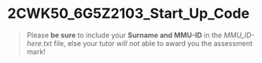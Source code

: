 # 2CWK50_6G5Z2103_Start_Up_Code

>Please **be sure** to include your **Surname and MMU-ID** in the _MMU_ID-here.txt_ file, else your tutor *will not* able to award you the assessment mark!